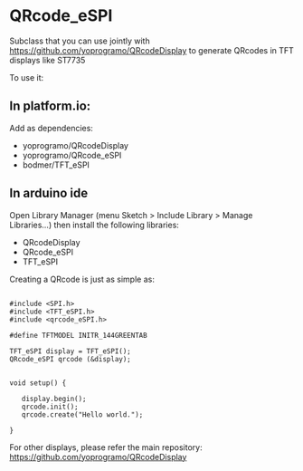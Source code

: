 # QRcode_eSPI

Subclass that you can use jointly with https://github.com/yoprogramo/QRcodeDisplay to generate QRcodes in TFT displays like ST7735

To use it:

## In platform.io: 

Add as dependencies:

 * yoprogramo/QRcodeDisplay
 * yoprogramo/QRcode_eSPI
 * bodmer/TFT_eSPI

 ## In arduino ide 
 
 Open Library Manager (menu Sketch > Include Library > Manage Libraries…) then install the following libraries:

 * QRcodeDisplay
 * QRcode_eSPI
 * TFT_eSPI

 Creating a QRcode is just as simple as:

 ```

#include <SPI.h>
#include <TFT_eSPI.h>
#include <qrcode_eSPI.h>

#define TFTMODEL INITR_144GREENTAB

TFT_eSPI display = TFT_eSPI();
QRcode_eSPI qrcode (&display);


void setup() {

    display.begin();
    qrcode.init();
    qrcode.create("Hello world.");

}

 ```

 For other displays, please refer the main repository: https://github.com/yoprogramo/QRcodeDisplay
